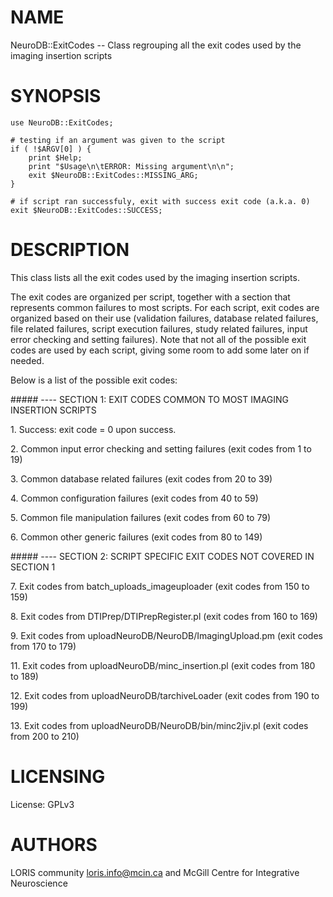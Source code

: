 # NAME

NeuroDB::ExitCodes -- Class regrouping all the exit codes used by the imaging
insertion scripts

# SYNOPSIS

    use NeuroDB::ExitCodes;

    # testing if an argument was given to the script
    if ( !$ARGV[0] ) {
        print $Help;
        print "$Usage\n\tERROR: Missing argument\n\n";
        exit $NeuroDB::ExitCodes::MISSING_ARG;
    }

    # if script ran successfuly, exit with success exit code (a.k.a. 0)
    exit $NeuroDB::ExitCodes::SUCCESS;

# DESCRIPTION

This class lists all the exit codes used by the imaging insertion scripts.

The exit codes are organized per script, together with a section that
represents common failures to most scripts. For each script, exit codes are
organized based on their use (validation failures, database related failures,
file related failures, script execution failures, study related failures,
input error checking and setting failures). Note that not all of the possible
exit codes are used by each script, giving some room to add some later on if
needed.

Below is a list of the possible exit codes:

\##### ---- SECTION 1:  EXIT CODES COMMON TO MOST IMAGING INSERTION SCRIPTS

1\. Success: exit code = 0 upon success.

2\. Common input error checking and setting failures (exit codes from 1 to 19)

3\. Common database related failures (exit codes from 20 to 39)

4\. Common configuration failures (exit codes from 40 to 59)

5\. Common file manipulation failures (exit codes from 60 to 79)

6\. Common other generic failures (exit codes from 80 to 149)

\##### ---- SECTION 2: SCRIPT SPECIFIC EXIT CODES NOT COVERED IN SECTION 1

7\. Exit codes from batch\_uploads\_imageuploader (exit codes from 150 to 159)

8\. Exit codes from DTIPrep/DTIPrepRegister.pl (exit codes from 160 to 169)

9\. Exit codes from uploadNeuroDB/NeuroDB/ImagingUpload.pm (exit codes from
170 to 179)

11\. Exit codes from uploadNeuroDB/minc\_insertion.pl (exit codes from 180 to 189)

12\. Exit codes from uploadNeuroDB/tarchiveLoader (exit codes from 190 to 199)

13\. Exit codes from uploadNeuroDB/NeuroDB/bin/minc2jiv.pl (exit codes from 200
to 210)

# LICENSING

License: GPLv3

# AUTHORS

LORIS community <loris.info@mcin.ca> and McGill Centre for Integrative
Neuroscience
